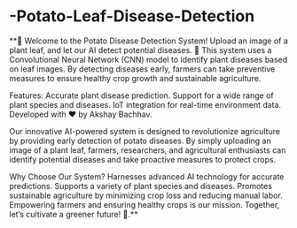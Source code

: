 # -Potato-Leaf-Disease-Detection

**🌿 Welcome to the Potato Disease Detection System! Upload an image of a plant leaf, and let our AI detect potential diseases. 🌿
This system uses a Convolutional Neural Network (CNN) model to identify plant diseases based on leaf images. By detecting diseases early, farmers can take preventive measures to ensure healthy crop growth and sustainable agriculture.

Features: Accurate plant disease prediction. Support for a wide range of plant species and diseases. IoT integration for real-time environment data. Developed with ❤️ by Akshay Bachhav.

Our innovative AI-powered system is designed to revolutionize agriculture by providing early detection of potato diseases. By simply uploading an image of a plant leaf, farmers, researchers, and agricultural enthusiasts can identify potential diseases and take proactive measures to protect crops.

Why Choose Our System? Harnesses advanced AI technology for accurate predictions. Supports a variety of plant species and diseases. Promotes sustainable agriculture by minimizing crop loss and reducing manual labor. Empowering farmers and ensuring healthy crops is our mission. Together, let’s cultivate a greener future! 🌱.**
